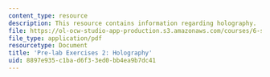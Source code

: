 ```yaml
---
content_type: resource
description: This resource contains information regarding holography.
file: https://ol-ocw-studio-app-production.s3.amazonaws.com/courses/6-s079-nanomaker-spring-2013/8897e935c1bad6f33ed0bb4ea9b7dc41_MIT6_S079S13_prelab02.pdf
file_type: application/pdf
resourcetype: Document
title: 'Pre-lab Exercises 2: Holography'
uid: 8897e935-c1ba-d6f3-3ed0-bb4ea9b7dc41
---
```


